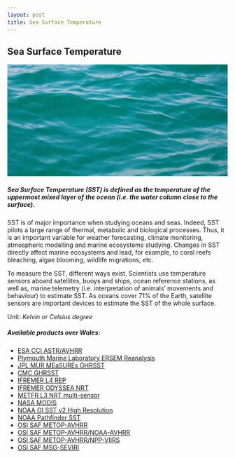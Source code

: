 ```yaml
---
layout: post
title: Sea Surface Temperature
---
```


## Sea Surface Temperature

![Sea Surface Temperature](/assets/img/wales/big/sea-surface-temperature.jpg)

##### Sea Surface Temperature (SST) is defined as the temperature of the uppermost mixed layer of the ocean (i.e. the water column close to the surface).

SST is of major importance when studying oceans and seas. Indeed, SST pilots a large range of thermal, metabolic and biological processes. Thus, it is an important variable for weather forecasting, climate monitoring, atmospheric modelling and marine ecosystems studying. Changes in SST directly affect marine ecosystems and lead, for example, to coral reefs bleaching, algae blooming, wildlife migrations, etc.

To measure the SST, different ways exist. Scientists use temperature sensors aboard satellites, buoys and ships, ocean reference stations, as well as, marine telemetry (i.e. interpretation of animals’ movements and behaviour) to estimate SST. As oceans cover 71% of the Earth, satellite sensors are important devices to estimate the SST of the whole surface.

Unit: _Kelvin or Celsius degree_

##### Available products over Wales:

*   [ESA CCI ASTR/AVHRR](http://catalogue.ceda.ac.uk/uuid/916986a220e6bad55411d9407ade347c)
*   [Plymouth Marine Laboratory ERSEM Reanalysis](https://portal.ecosystem-modelling.pml.ac.uk/)
*   [JPL MUR MEaSUREs GHRSST](https://podaac.jpl.nasa.gov/dataset/MUR-JPL-L4-GLOB-v4.1?ids=Collections&values=CDR&search=%22temperature%22)
*   [CMC GHRSST](https://podaac.jpl.nasa.gov/dataset/CMC0.2deg-CMC-L4-GLOB-v2.0?ids=Platform&values=Coriolis&search=%22temperature%22)
*   [IFREMER L4 REP](http://marine.copernicus.eu/services-portfolio/access-to-products/?option=com_csw&view=details&product_id=SST_NWS_SST_L4_REP_OBSERVATIONS_010_023)
*   [IFREMER ODYSSEA NRT](http://marine.copernicus.eu/services-portfolio/access-to-products/?option=com_csw&view=details&product_id=SST_NWS_SST_L4_NRT_OBSERVATIONS_010_003)
*   [METFR L3 NRT multi-sensor](http://marine.copernicus.eu/services-portfolio/access-to-products/?option=com_csw&view=details&product_id=SST_EUR_SST_L3S_NRT_OBSERVATIONS_010_009_a)
*   [NASA MODIS](https://oceancolor.gsfc.nasa.gov/)
*   [NOAA OI SST v2 High Resolution](https://www.esrl.noaa.gov/psd/data/gridded/data.noaa.oisst.v2.highres.html)
*   [NOAA Pathfinder SST](https://www.ncdc.noaa.gov/cdr/oceanic/sea-surface-temperature-pathfinder)
*   [OSI SAF METOP-AVHRR](http://www.osi-saf.org/?q=content/global-metop-sea-surface-temperature)
*   [OSI SAF METOP-AVHRR/NOAA-AVHRR](http://www.osi-saf.org/?q=content/high-latitude-sea-and-ice-surface-temperature)
*   [OSI SAF METOP-AVHRR/NPP-VIIRS](http://www.osi-saf.org/?q=content/north-atlantic-regional-sea-surface-temperature)
*   [OSI SAF MSG-SEVIRI](http://www.osi-saf.org/?q=content/meteosat-sea-surface-temperature-a)
